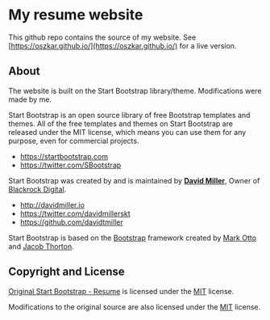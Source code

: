 # My resume website

This github repo contains the source of my website. See [https://oszkar.github.io/](https://oszkar.github.io/) for a live version.

## About

The website is built on the Start Bootstrap library/theme. Modifications were made by me.

Start Bootstrap is an open source library of free Bootstrap templates and themes. 
All of the free templates and themes on Start Bootstrap are released under the MIT license, which means you can use them for any purpose, even for commercial projects.

* https://startbootstrap.com
* https://twitter.com/SBootstrap

Start Bootstrap was created by and is maintained by **[David Miller](http://davidmiller.io/)**, Owner of [Blackrock Digital](http://blackrockdigital.io/).

* http://davidmiller.io
* https://twitter.com/davidmillerskt
* https://github.com/davidtmiller

Start Bootstrap is based on the [Bootstrap](http://getbootstrap.com/) framework created by [Mark Otto](https://twitter.com/mdo) and [Jacob Thorton](https://twitter.com/fat).

## Copyright and License

[Original Start Bootstrap - Resume](https://startbootstrap.com/template-overviews/resume/) is licensed under the [MIT](https://github.com/BlackrockDigital/startbootstrap-resume/blob/gh-pages/LICENSE) license.

Modifications to the original source are also licensed under the [MIT](https://github.com/BlackrockDigital/startbootstrap-resume/blob/gh-pages/LICENSE) license.